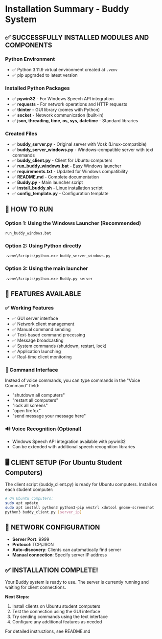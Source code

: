 # Installation Summary - Buddy System

## ✅ SUCCESSFULLY INSTALLED MODULES AND COMPONENTS

### Python Environment
- ✅ Python 3.11.9 virtual environment created at `.venv`
- ✅ pip upgraded to latest version

### Installed Python Packages
- ✅ **pywin32** - For Windows Speech API integration
- ✅ **requests** - For network operations and HTTP requests
- ✅ **tkinter** - GUI library (comes with Python)
- ✅ **socket** - Network communication (built-in)
- ✅ **json, threading, time, os, sys, datetime** - Standard libraries

### Created Files
- ✅ **buddy_server.py** - Original server with Vosk (Linux-compatible)
- ✅ **buddy_server_windows.py** - Windows-compatible server with text commands
- ✅ **buddy_client.py** - Client for Ubuntu computers
- ✅ **run_buddy_windows.bat** - Easy Windows launcher
- ✅ **requirements.txt** - Updated for Windows compatibility
- ✅ **README.md** - Complete documentation
- ✅ **Buddy.py** - Main launcher script
- ✅ **install_buddy.sh** - Linux installation script
- ✅ **config_template.py** - Configuration template

## 🚀 HOW TO RUN

### Option 1: Using the Windows Launcher (Recommended)
```cmd
run_buddy_windows.bat
```

### Option 2: Using Python directly
```cmd
.venv\Scripts\python.exe buddy_server_windows.py
```

### Option 3: Using the main launcher
```cmd
.venv\Scripts\python.exe Buddy.py server
```

## 🎯 FEATURES AVAILABLE

### ✅ Working Features
- ✅ GUI server interface
- ✅ Network client management
- ✅ Manual command sending
- ✅ Text-based command processing
- ✅ Message broadcasting
- ✅ System commands (shutdown, restart, lock)
- ✅ Application launching
- ✅ Real-time client monitoring

### 📝 Command Interface
Instead of voice commands, you can type commands in the "Voice Command" field:
- "shutdown all computers"
- "restart all computers" 
- "lock all screens"
- "open firefox"
- "send message your message here"

### 🔊 Voice Recognition (Optional)
- Windows Speech API integration available with pywin32
- Can be extended with additional speech recognition libraries

## 🖥️ CLIENT SETUP (For Ubuntu Student Computers)

The client script (buddy_client.py) is ready for Ubuntu computers. Install on each student computer:

```bash
# On Ubuntu computers:
sudo apt update
sudo apt install python3 python3-pip wmctrl xdotool gnome-screenshot
python3 buddy_client.py [server_ip]
```

## 🔗 NETWORK CONFIGURATION

- **Server Port**: 9999
- **Protocol**: TCP/JSON
- **Auto-discovery**: Clients can automatically find server
- **Manual connection**: Specify server IP address

## ✅ INSTALLATION COMPLETE!

Your Buddy system is ready to use. The server is currently running and waiting for client connections.

**Next Steps:**
1. Install clients on Ubuntu student computers
2. Test the connection using the GUI interface
3. Try sending commands using the text interface
4. Configure any additional features as needed

For detailed instructions, see README.md
